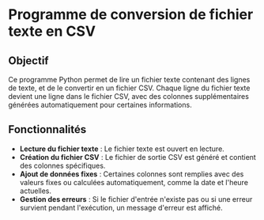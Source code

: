 # Programme de conversion de fichier texte en CSV

## Objectif

Ce programme Python permet de lire un fichier texte contenant des lignes de texte, et de le convertir en un fichier CSV. Chaque ligne du fichier texte devient une ligne dans le fichier CSV, avec des colonnes supplémentaires générées automatiquement pour certaines informations.

## Fonctionnalités

- **Lecture du fichier texte** : Le fichier texte est ouvert en lecture.
- **Création du fichier CSV** : Le fichier de sortie CSV est généré et contient des colonnes spécifiques.
- **Ajout de données fixes** : Certaines colonnes sont remplies avec des valeurs fixes ou calculées automatiquement, comme la date et l'heure actuelles.
- **Gestion des erreurs** : Si le fichier d'entrée n'existe pas ou si une erreur survient pendant l'exécution, un message d'erreur est affiché.

